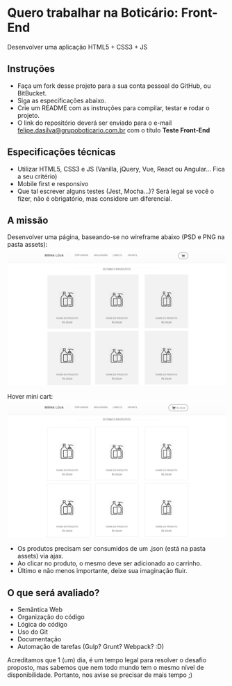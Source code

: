 # Quero trabalhar na Boticário: Front-End
Desenvolver uma aplicação HTML5 + CSS3 + JS

## Instruções
- Faça um fork desse projeto para a sua conta pessoal do GitHub, ou BitBucket.
- Siga as especificações abaixo.
- Crie um README com as instruções para compilar, testar e rodar o projeto.
- O link do repositório deverá ser enviado para o e-mail felipe.dasilva@grupoboticario.com.br com o título **Teste Front-End**

## Especificações técnicas
- Utilizar HTML5, CSS3 e JS (Vanilla, jQuery, Vue, React ou Angular... Fica a seu critério)
- Mobile first e responsivo
- Que tal escrever alguns testes (Jest, Mocha...)? Será legal se você o fizer, não é obrigatório, mas considere um diferencial.

## A missão
Desenvolver uma página, baseando-se no wireframe abaixo (PSD e PNG na pasta assets):
![boticario](assets/eCommerce-Template.png)

Hover mini cart:
![boticario](assets/hover-eCommerce-PSD-Template.png)

- Os produtos precisam ser consumidos de um .json (está na pasta assets) via ajax.
- Ao clicar no produto, o mesmo deve ser adicionado ao carrinho.
- Último e não menos importante, deixe sua imaginação fluir.

## O que será avaliado?
- Semântica Web
- Organização do código
- Lógica do código
- Uso do Git
- Documentação
- Automação de tarefas (Gulp? Grunt? Webpack? :D)

Acreditamos que 1 (um) dia, é um tempo legal para resolver o desafio proposto, mas sabemos que nem todo mundo tem o mesmo nível de disponibilidade. Portanto, nos avise se precisar de mais tempo ;)

